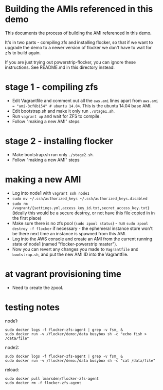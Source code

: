# Building the AMIs referenced in this demo

This documents the process of building the AMI referenced in this demo.

It's in two parts - compiling zfs and installing flocker, so that if we want to upgrade the demo to a newer version of flocker we don't have to wait for zfs to build again.

If you are just trying out powerstrip-flocker, you can ignore these instructions.
See README.md in this directory instead.

# stage 1 - compiling zfs

* Edit Vagrantfile and comment out all the `aws.ami` lines apart from `aws.ami = "ami-3cf8b154" # ubuntu 14.04`.
  This is the ubuntu 14.04 base AMI.
* Edit bootstrap.sh and make it only run `./stage1.sh`.
* Run `vagrant up` and wait for ZFS to compile.
* Follow "making a new AMI" steps

# stage 2 - installing flocker

* Make bootstrap.sh run only `./stage2.sh`.
* Follow "making a new AMI" steps


# making a new AMI

* Log into node1 with `vagrant ssh node1`
* `sudo mv ~/.ssh/authorized_keys ~/.ssh/authorized_keys.disabled`
* `sudo rm /vagrant/{settings.yml,access_key_id.txt,secret_access_key.txt}` (ideally this would be a secure destroy, or not have this file copied in in the first place)
* Make sure there is no zfs pool (`sudo zpool status`) - run `sudo zpool destroy -f flocker` if necessary - the ephemeral instance store won't be there next time an instance is spawned from this AMI.
* Log into the AWS console and create an AMI from the current running state of node1 (named "flocker-powerstrip master").
* Now you can revert any changes you made to `Vagrantfile` and `bootstrap.sh`, and put the new AMI ID into the Vagrantfile.


# at vagrant provisioning time

* Need to create the zpool.


# testing notes

node1:
```
sudo docker logs -f flocker-zfs-agent | grep -v fsm_ &
sudo docker run -v /flocker/demo:/data busybox sh -c "echo fish > /data/file"
```

node2:
```
sudo docker logs -f flocker-zfs-agent | grep -v fsm_ &
sudo docker run -v /flocker/demo:/data busybox sh -c "cat /data/file"
```

reload:
```
sudo docker pull lmarsden/flocker-zfs-agent
sudo docker rm -f flocker-zfs-agent
```
